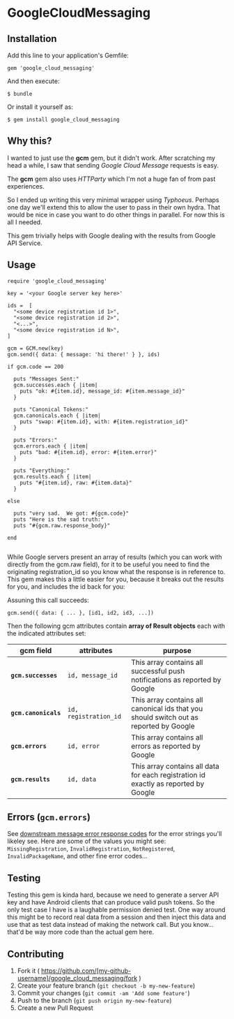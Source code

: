# GoogleCloudMessaging

## Installation

Add this line to your application's Gemfile:

    gem 'google_cloud_messaging'

And then execute:

    $ bundle

Or install it yourself as:

    $ gem install google_cloud_messaging

## Why this?

I wanted to just use the **gcm** gem, but it didn't work.  After scratching my head a while, I saw that
sending *Google Cloud Message* requests is easy.

The **gcm** gem also uses *HTTParty* which I'm not a huge fan of from past experiences.

So I ended up writing this very minimal wrapper using *Typhoeus*.  Perhaps one day we'll extend this to allow the
  user to pass in their
  own hydra.  That would be nice in case you want to do other things in parallel.  For now this is all I needed.

This gem trivially helps with Google dealing with the results from Google API Service.

## Usage

```
require	'google_cloud_messaging'

key = '<your Google server key here>'

ids =  [
  "<some device registration id 1>",
  "<some device registration id 2>",
  "<...>",
  "<some device registration id N>",
]

gcm = GCM.new(key)
gcm.send({ data: { message: 'hi there!' } }, ids)

if gcm.code == 200

  puts "Messages Sent:"
  gcm.successes.each { |item|
    puts "ok: #{item.id}, message_id: #{item.message_id}"
  }

  puts "Canonical Tokens:"
  gcm.canonicals.each { |item|
    puts "swap: #{item.id}, with: #{item.registration_id}"
  }

  puts "Errors:"
  gcm.errors.each { |item|
    puts "bad: #{item.id}, error: #{item.error}"
  }

  puts "Everything:"
  gcm.results.each { |item|
    puts "#{item.id}, raw: #{item.data}"
  }

else

  puts "very sad.  We got: #{gcm.code}"
  puts "Here is the sad truth:"
  puts "#{gcm.raw.response_body}"

end


```

While Google servers present an array of results (which you can work with directly from the gcm.raw field), for it
to be useful you need to find the originating registration_id so you know what the response is in reference to.  This
gem makes this a little easier for you, because it breaks out the results for you, and includes the id back for you:

Assuning this call succeeds:

`gcm.send({ data: { ... }, [id1, id2, id3, ...])`

Then the following gcm attributes contain **array of Result objects** each with the indicated attributes set:

| gcm field     | attributes | purpose |
|-------------------|------------|------------|
| **`gcm.successes`** | `id, message_id` | This array contains all successful push notifications as reported by Google |
| **`gcm.canonicals`** | `id, registration_id` | This array contains all canonical ids that you should switch out as reported by Google|
| **`gcm.errors`** | `id, error` |This array contains all errors as reported by Google |
| **`gcm.results`** | `id, data` |This array contains all data for each registration id exactly as reported by Google |

## Errors (`gcm.errors`)

See [downstream message error response codes](https://developers.google.com/cloud-messaging/http-server-ref#error-codes)
for the error strings you'll likeley see.  Here are some of the values you might see:
`MissingRegistration`, `InvalidRegistration`, `NotRegistered`, `InvalidPackageName`, and other fine
error codes...

## Testing

Testing this gem is kinda hard, because we need to generate a server API key and have Android clients that can produce
valid push tokens.  So the only test case I have is a laughable permission denied test.  One way around this
might be to record real data from a session and then inject this data and use that as test data instead of making the
network call.  But you know... that'd be way more code than the actual gem here.

## Contributing

1. Fork it ( https://github.com/[my-github-username]/google_cloud_messaging/fork )
2. Create your feature branch (`git checkout -b my-new-feature`)
3. Commit your changes (`git commit -am 'Add some feature'`)
4. Push to the branch (`git push origin my-new-feature`)
5. Create a new Pull Request

